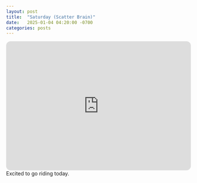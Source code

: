 ```yaml
---
layout: post
title:  "Saturday (Scatter Brain)"
date:   2025-01-04 04:20:00 -0700
categories: posts
---
```

<iframe style="border-radius:12px" src="https://open.spotify.com/embed/playlist/4iP21My0lX6AUe5NDGYzEw?utm_source=generator" width="100%" height="352" frameBorder="0" allowfullscreen="" allow="autoplay; clipboard-write; encrypted-media; fullscreen; picture-in-picture" loading="lazy"></iframe>
Excited to go riding today.
